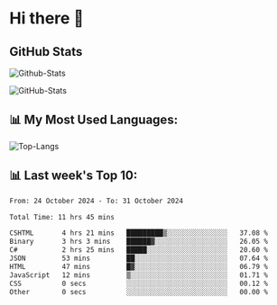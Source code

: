 # Hi there 👋

## GitHub Stats
![Github-Stats](https://github-readme-stats-sigma-five.vercel.app/api?username=ltorson&show_icons=true&theme=radical&count_private=true&show=reviews,discussions_started,discussions_answered,prs_merged,prs_merged_percentage)

![GitHub-Stats](https://github-readme-stats.vercel.app/api/wakatime?username=LeeTorson&theme=synthwave&size_weight=0.5&count_weight=0.5&title_color=36F9F6&langs_count=10&count_private=true)

## 📊 My Most Used Languages:
![Top-Langs](https://github-readme-stats-sigma-five.vercel.app/api/top-langs/?username=LTorson&layout=compact&langs_count=10)


## 📊 Last week's Top 10:
<!--START_SECTION:waka-->

```txt
From: 24 October 2024 - To: 31 October 2024

Total Time: 11 hrs 45 mins

CSHTML       4 hrs 21 mins   █████████▒░░░░░░░░░░░░░░░   37.08 %
Binary       3 hrs 3 mins    ██████▓░░░░░░░░░░░░░░░░░░   26.05 %
C#           2 hrs 25 mins   █████░░░░░░░░░░░░░░░░░░░░   20.60 %
JSON         53 mins         ██░░░░░░░░░░░░░░░░░░░░░░░   07.64 %
HTML         47 mins         █▓░░░░░░░░░░░░░░░░░░░░░░░   06.79 %
JavaScript   12 mins         ▒░░░░░░░░░░░░░░░░░░░░░░░░   01.71 %
CSS          0 secs          ░░░░░░░░░░░░░░░░░░░░░░░░░   00.12 %
Other        0 secs          ░░░░░░░░░░░░░░░░░░░░░░░░░   00.00 %
```

<!--END_SECTION:waka-->
